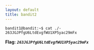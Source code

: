 ```yaml
---
layout: default
title: bandit2
---
```




```
bandit1@bandit:~$ cat ./-
263JGJPfgU6LtdEvgfWU1XP5yac29mFx
```

**Flag:** ***`263JGJPfgU6LtdEvgfWU1XP5yac29mFx`*** 

